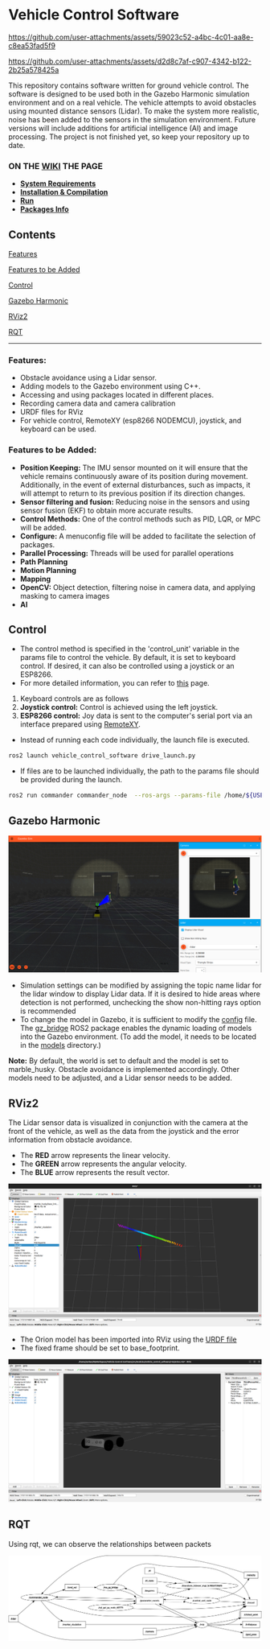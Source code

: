 # Vehicle Control Software


https://github.com/user-attachments/assets/59023c52-a4bc-4c01-aa8e-c8ea53fad5f9



https://github.com/user-attachments/assets/d2d8c7af-c907-4342-b122-2b25a578425a



This repository contains software written for ground vehicle control. The software is designed to be used both in the Gazebo Harmonic simulation environment and on a real vehicle. The vehicle attempts to avoid obstacles using mounted distance sensors (Lidar). To make the system more realistic, noise has been added to the sensors in the simulation environment. Future versions will include additions for artificial intelligence (AI) and image processing. The project is not finished yet, so keep your repository up to date.

###  ON THE [WIKI](https://github.com/serkanMzlm/Vehicle-Control-Sotfware/wiki) THE PAGE
- **[System Requirements](https://github.com/serkanMzlm/Vehicle-Control-Sotfware/wiki#system-requirements)**
- **[Installation & Compilation](https://github.com/serkanMzlm/Vehicle-Control-Sotfware/wiki/Install)**
- **[Run](https://github.com/serkanMzlm/Vehicle-Control-Sotfware/wiki/Run)**
- **[Packages Info](https://github.com/serkanMzlm/Vehicle-Control-Sotfware/wiki/Packages-Info)**

## Contents 
[Features](https://github.com/serkanMzlm/Vehicle-Control-Sotfware?tab=readme-ov-file#features)

[Features to be Added](https://github.com/serkanMzlm/Vehicle-Control-Sotfware?tab=readme-ov-file#features-to-be-added)

[Control](https://github.com/serkanMzlm/Vehicle-Control-Sotfware?tab=readme-ov-file#control)

[Gazebo Harmonic](https://github.com/serkanMzlm/Vehicle-Control-Sotfware?tab=readme-ov-file#gazebo-harmonic)

[RViz2](https://github.com/serkanMzlm/Vehicle-Control-Sotfware?tab=readme-ov-file#rviz2)

[RQT](https://github.com/serkanMzlm/Vehicle-Control-Sotfware?tab=readme-ov-file#rqt)


---

### Features:
- Obstacle avoidance using a Lidar sensor.
- Adding models to the Gazebo environment using C++.
- Accessing and using packages located in different places.
- Recording camera data and camera calibration
- URDF files for RViz
- For vehicle control, RemoteXY (esp8266 NODEMCU), joystick, and keyboard can be used.

### Features to be Added:
- **Position Keeping:** The IMU sensor mounted on it will ensure that the vehicle remains continuously aware of its position during movement. Additionally, in the event of external disturbances, such as impacts, it will attempt to return to its previous position if its direction changes.
- **Sensor filtering and fusion:** Reducing noise in the sensors and using sensor fusion (EKF) to obtain more accurate results.
- **Control Methods:** One of the control methods such as PID, LQR, or MPC will be added.
- **Configure:** A menuconfig file will be added to facilitate the selection of packages.
- **Parallel Processing:** Threads will be used for parallel operations
- **Path Planning**
- **Motion Planning**
- **Mapping**
- **OpenCV:** Object detection, filtering noise in camera data, and applying masking to camera images
- **AI**

## Control

- The control method is specified in the 'control_unit' variable in the params file to control the vehicle. By default, it is set to keyboard control. If desired, it can also be controlled using a joystick or an ESP8266.
- For more detailed information, you can refer to [this](https://github.com/serkanMzlm/Vehicle-Control-Sotfware/wiki/Run#running-the-packages) page. 

1. Keyboard controls are as follows
2. **Joystick control:** Control is achieved using the left joystick.
3. **ESP8266 control:** Joy data is sent to the computer's serial port via an interface prepared using [RemoteXY](https://remotexy.com/en/).

- Instead of running each code individually, the launch file is executed.
```bash
ros2 launch vehicle_control_software drive_launch.py
```
- If files are to be launched individually, the path to the params file should be provided during the launch.
```bash
ros2 run commander commander_node  --ros-args --params-file /home/${USER}/Vehicle-Control-Sotfware/src/modules/vehicle_control_software/config/params.yml
```

## Gazebo Harmonic 

![rviz](./Documentation/gz_sim.png)
- Simulation settings can be modified by assigning the topic name lidar for the lidar window to display Lidar data. If it is desired to hide areas where detection is not performed, unchecking the show non-hitting rays option is recommended
- To change the model in Gazebo, it is sufficient to modify the [config](https://github.com/serkanMzlm/Vehicle-Control-Sotfware/blob/main/src/modules/vehicle_control_software/config/params.yaml#L41) file. The [gz_bridge](https://github.com/serkanMzlm/Vehicle-Control-Sotfware/tree/main/src/modules/gz_bridge) ROS2 package enables the dynamic loading of models into the Gazebo environment. (To add the model, it needs to be located in the [models](https://github.com/serkanMzlm/Vehicle-Control-Sotfware/tree/main/Tools/simulation/models) directory.)

**Note:** By default, the world is set to default and the model is set to marble_husky. Obstacle avoidance is implemented accordingly. Other models need to be adjusted, and a Lidar sensor needs to be added.

## RViz2
The Lidar sensor data is visualized in conjunction with the camera at the front of the vehicle, as well as the data from the joystick and the error information from obstacle avoidance.

- The **RED** arrow represents the linear velocity.
- The **GREEN** arrow represents the angular velocity.
- The **BLUE** arrow represents the result vector.

![rviz](./Documentation/rviz2.png)

- The Orion model has been imported into RViz using the [URDF file](https://github.com/serkanMzlm/Vehicle-Control-Sotfware/tree/main/src/modules/vehicle_control_software/urdf)
- The fixed frame should be set to base_footprint.

![rviz](./Documentation/rviz2_2.png)


## RQT
Using rqt, we can observe the relationships between packets

![rviz](./Documentation/rosgraph.png)

